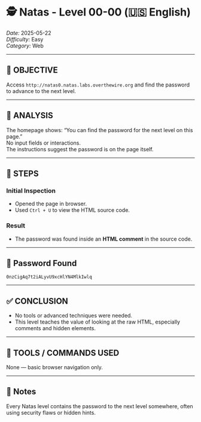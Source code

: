 # 🕵️ Natas - Level 00-00 (🇺🇸 English)  
*Date:* 2025-05-22  
*Difficulty:* Easy  
*Category:* Web

---

## 🎯 OBJECTIVE

Access `http://natas0.natas.labs.overthewire.org` and find the password to advance to the next level.

---

## 🔎 ANALYSIS

The homepage shows: “You can find the password for the next level on this page.”  
No input fields or interactions.  
The instructions suggest the password is on the page itself.

---

## 🧱 STEPS

### Initial Inspection

- Opened the page in browser.  
- Used `Ctrl + U` to view the HTML source code.

### Result

- The password was found inside an **HTML comment** in the source code.

---

## 🔑 Password Found

```
0nzCigAq7t2iALyvU9xcHlYN4MlkIwlq
```

---

## ✅ CONCLUSION

- No tools or advanced techniques were needed.  
- This level teaches the value of looking at the raw HTML, especially comments and hidden elements.

---

## 🧪 TOOLS / COMMANDS USED

None — basic browser navigation only.

---

## 🧠 Notes

Every Natas level contains the password to the next level somewhere, often using security flaws or hidden hints.
